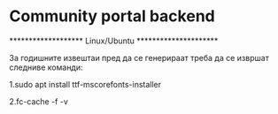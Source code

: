 # Community portal backend
******************* Linux/Ubuntu *********************

За годишните извештаи пред да се генерираат треба да се извршат следниве команди:

1.sudo apt install ttf-mscorefonts-installer

2.fc-cache -f -v